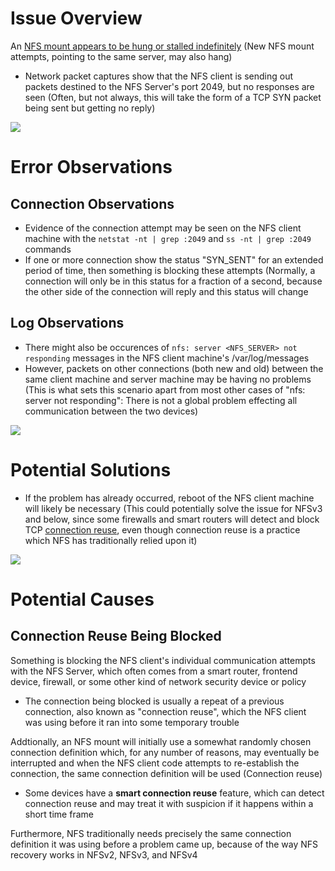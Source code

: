 # Issue Overview

An [NFS mount appears to be hung or stalled indefinitely](https://www.suse.com/support/kb/doc/?id=000019722#:~:text=An%20NFS%20mount%20appears%20to%20be%20hung%20or%20stalled%20indefinitely.%20%C2%A0New%20NFS%20mount%20attempts%2C%20pointing%20to%20the%20same%20server%2C%20may%20also%20hang.) (New NFS mount attempts, pointing to the same server, may also hang)

* Network packet captures show that the NFS client is sending out packets destined to the NFS Server's port 2049, but no responses are seen (Often, but not always, this will take the form of a TCP SYN packet being sent but getting no reply)

![](https://github.com/JonmarCorpuz/SecondBrain/blob/main/Assets/Whitespace.png)

# Error Observations

## Connection Observations

* Evidence of the connection attempt may be seen on the NFS client machine with the `netstat -nt | grep :2049` and `ss -nt | grep :2049` commands
* If one or more connection show the status "SYN_SENT" for an extended period of time, then something is blocking these attempts (Normally, a connection will only be in this status for a fraction of a second, because the other side of the connection will reply and this status will change

## Log Observations

* There might also be occurences of `nfs: server <NFS_SERVER> not responding` messages in the NFS client machine's /var/log/messages
* However, packets on other connections (both new and old) between the same client machine and server machine may be having no problems (This is what sets this scenario apart from most other cases of "nfs: server not responding":  There is not a global problem effecting all communication between the two devices)

![](https://github.com/JonmarCorpuz/SecondBrain/blob/main/Assets/Whitespace.png)

# Potential Solutions

* If the problem has already occurred, reboot of the NFS client machine will likely be necessary (This could potentially solve the issue for NFSv3 and below, since some firewalls and smart routers will detect and block TCP [connection reuse](https://www.haproxy.com/glossary/what-is-connection-reuse#:~:text=Connection%20reuse%20is%20the%20process%20of%20using%20the%20same%20TCP%20connection%20to%20send%20and%20receive%20multiple%20HTTP%20requests%20and%20responses.%20Alternatively%2C%20a%20new%20connection%20is%20subsequently%20opened%20to%20handle%20each%20pair%20of%20new%20messages.%C2%A0), even though connection reuse is a practice which NFS has traditionally relied upon it)

![](https://github.com/JonmarCorpuz/SecondBrain/blob/main/Assets/Whitespace.png)

# Potential Causes

## Connection Reuse Being Blocked

Something is blocking the NFS client's individual communication attempts with the NFS Server, which often comes from a smart router, frontend device, firewall, or some other kind of network security device or policy 
* The connection being blocked is usually a repeat of a previous connection, also known as "connection reuse", which the NFS client was using before it ran into some temporary trouble

Addtionally, an NFS mount will initially use a somewhat randomly chosen connection definition which, for any number of reasons, may eventually be interrupted and when the NFS client code attempts to re-establish the connection, the same connection definition will be used (Connection reuse)
* Some devices have a **smart connection reuse** feature, which can detect connection reuse and may treat it with suspicion if it happens within a short time frame

Furthermore, NFS traditionally needs precisely the same connection definition it was using before a problem came up, because of the way NFS recovery works in NFSv2, NFSv3, and NFSv4
